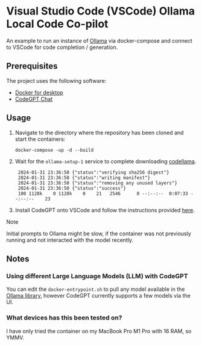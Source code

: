 # Visual Studio Code (VSCode) Ollama Local Code Co-pilot

An example to run an instance of [Ollama](https://ollama.ai/) via docker-compose and connect to VSCode for code completion / generation.

## Prerequisites

The project uses the following software:
* [Docker for desktop](https://www.docker.com/products/docker-desktop/)
* [CodeGPT Chat](https://marketplace.visualstudio.com/items?itemName=DanielSanMedium.dscodegpt)

## Usage

1. Navigate to the directory where the repository has been cloned and start the containers:

   ```commandline
   docker-compose -up -d --build
   ```

2. Wait for the `ollama-setup-1` service to complete downloading [codellama](https://ollama.ai/library/codellama).

   ```commandline
    2024-01-31 23:36:50 {"status":"verifying sha256 digest"}
    2024-01-31 23:36:50 {"status":"writing manifest"}
    2024-01-31 23:36:50 {"status":"removing any unused layers"}
    2024-01-31 23:36:50 {"status":"success"}
    100 1128k    0 1128k    0    21   2546      0 --:--:--  0:07:33 --:--:--    23
   ```

3. Install CodeGPT onto VSCode and follow the instructions provided [here](https://docs.codegpt.co/docs/tutorial-ai-providers/ollama).

> [!NOTE]
> Initial prompts to Ollama might be slow, if the container was not previously running and not interacted with the model recently.

## Notes

### Using different Large Language Models (LLM) with CodeGPT

You can edit the `docker-entrypoint.sh` to pull any model available in the [Ollama library](https://ollama.ai/library), however CodeGPT currently
supports a few models via the UI.

### What devices has this been tested on?

I have only tried the container on my MacBook Pro M1 Pro with 16 RAM, so YMMV.
